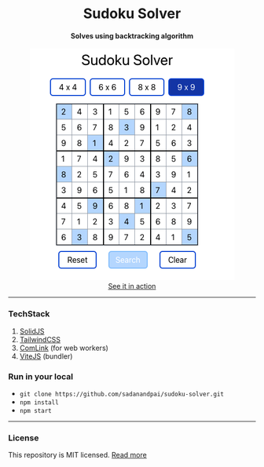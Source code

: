 <div align="center">
  <h1>Sudoku Solver</h1>
  <h4>Solves using backtracking algorithm</h4>
  <div><a href="https://sadanandpai.github.io/sudoku-solver/dist/"><img src="./banner.png" /></a></div>
  <a href="https://sadanandpai.github.io/sudoku-solver/dist/">See it in action</a>
</div>

---

### TechStack

1. <a href="https://www.solidjs.com/">SolidJS</a>
2. <a href="https://tailwindcss.com/">TailwindCSS</a>
3. <a href="https://github.com/GoogleChromeLabs/comlink">ComLink</a> (for web workers)
4. <a href="https://vitejs.dev/">ViteJS</a> (bundler)

### Run in your local

- ```git clone https://github.com/sadanandpai/sudoku-solver.git```
- ```npm install```
- ```npm start```

---

### License

This repository is MIT licensed. [Read more](./LICENSE)
